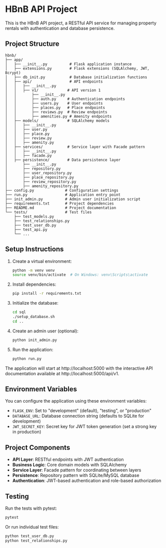 # HBnB API Project

This is the HBnB API project, a RESTful API service for managing property rentals with authentication and database persistence.

## Project Structure

```
hbnb/
├── app/
│   ├── __init__.py          # Flask application instance
│   ├── extensions.py        # Flask extensions (SQLAlchemy, JWT, Bcrypt)
│   ├── db_init.py           # Database initialization functions
│   ├── api/                 # API endpoints
│   │   ├── __init__.py
│   │   ├── v1/             # API version 1
│   │       ├── __init__.py
│   │       ├── auth.py     # Authentication endpoints
│   │       ├── users.py    # User endpoints
│   │       ├── places.py   # Place endpoints
│   │       ├── reviews.py  # Review endpoints
│   │       ├── amenities.py # Amenity endpoints
│   ├── models/             # SQLAlchemy models
│   │   ├── __init__.py
│   │   ├── user.py
│   │   ├── place.py
│   │   ├── review.py
│   │   ├── amenity.py
│   ├── services/           # Service layer with Facade pattern
│   │   ├── __init__.py
│   │   ├── facade.py
│   ├── persistence/        # Data persistence layer
│       ├── __init__.py
│       ├── repository.py
│       ├── user_repository.py
│       ├── place_repository.py
│       ├── review_repository.py
│       ├── amenity_repository.py
├── config.py              # Configuration settings
├── run.py                 # Application entry point
├── init_admin.py          # Admin user initialization script
├── requirements.txt       # Project dependencies
├── README.md              # Project documentation
└── tests/                 # Test files
    ├── test_models.py
    ├── test_relationships.py
    ├── test_user_db.py
    ├── test_api.py
    └── ...
```

## Setup Instructions

1. Create a virtual environment:
   ```bash
   python -m venv venv
   source venv/bin/activate  # On Windows: venv\Scripts\activate
   ```

2. Install dependencies:
   ```bash
   pip install -r requirements.txt
   ```

3. Initialize the database:
   ```bash
   cd sql
   ./setup_database.sh
   cd ..
   ```

4. Create an admin user (optional):
   ```bash
   python init_admin.py
   ```

5. Run the application:
   ```bash
   python run.py
   ```

The application will start at http://localhost:5000 with the interactive API documentation available at http://localhost:5000/api/v1.

## Environment Variables

You can configure the application using these environment variables:

- `FLASK_ENV`: Set to "development" (default), "testing", or "production"
- `DATABASE_URL`: Database connection string (defaults to SQLite for development)
- `JWT_SECRET_KEY`: Secret key for JWT token generation (set a strong key in production)

## Project Components

- **API Layer**: RESTful endpoints with JWT authentication
- **Business Logic**: Core domain models with SQLAlchemy
- **Service Layer**: Facade pattern for coordinating between layers
- **Persistence**: Repository pattern with SQLite/MySQL database
- **Authentication**: JWT-based authentication and role-based authorization

## Testing

Run the tests with pytest:

```bash
pytest
```

Or run individual test files:

```bash
python test_user_db.py
python test_relationships.py
```
